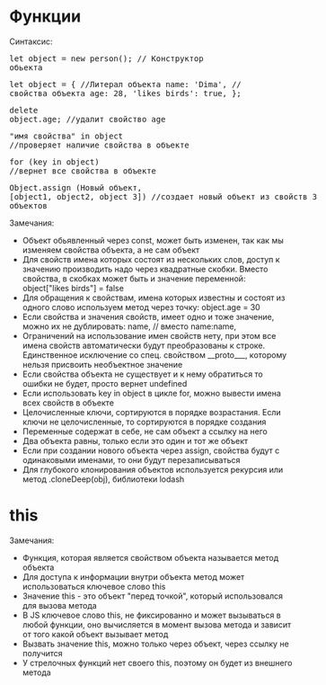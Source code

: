 # Функции

Синтаксис: 
<xmp>let object = new person(); // Конструктор обьекта</xmp>
<xmp>let object = { //Литерал объекта
name: 'Dima', // свойства объекта
age: 28,
'likes birds': true,
};</xmp>
<xmp>delete object.age; //удалит свойство age</xmp>
<xmp>"имя свойства" in object //проверяет наличие свойства в объекте</xmp>
<xmp>for (key in object) //вернет все свойства в объекте</xmp>
<xmp>Object.assign (Новый объект, [object1, object2, object 3]) //создает новый объект из свойств 3 объектов</xmp>

Замечания:
<ul>
    <li>Объект обьявленный через const, может быть изменен, так как мы изменяем свойства объекта, а не сам объект</li>
    <li>Для свойств имена которых состоят из нескольких слов, доступ к значению производить надо через квадратные скобки. Вместо свойства, в скобках может быть и значение переменной: object["likes birds"] = false</li>
    <li>Для обращения к свойствам, имена которых известны и состоят из одного слово используем метод через точку: object.age = 30</li>
    <li>Если свойства и значения свойств, имеет одно и тоже значение, можно их не дублировать: name, // вместо name:name,</li>
    <li>Ограничений на использование имен свойств нету, при этом все имена свойств автоматически будут преобразованы к строке. Единственное исключение со спец. свойством __proto___, которому нельзя присвоить необъектное значение</li>
    <li>Если свойства объекта не существует и к нему обратиться то ошибки не будет, просто вернет undefined</li>
    <li>Если использовать key in object в цикле for, можно вывести имена всех свойств в объекте</li>
    <li>Целочисленные ключи, сортируются в порядке возрастания. Если ключи не целочисленные, то сортируются в порядке создания</li>
    <li>Переменные содержат в себе, не сам объект а ссылку на него</li>
    <li>Два объекта равны, только если это один и тот же объект</li>
    <li>Если при создании нового объекта через assign, свойства будут с одинаковыми именами, то они будут перезаписываться</li>
    <li>Для глубокого клонирования объектов используется рекурсия или метод .cloneDeep(obj), библиотеки lodash</li>
</ul>

# this

Замечания:
<ul>
    <li>Функция, которая является свойством объекта называется метод объекта</li>
    <li>Для доступа к информации внутри объекта метод может использоваться ключевое слово this</li>
    <li>Значение this - это объект "перед точкой", который использовался для вызова метода</li>
    <li>В JS ключевое слово this, не фиксированно и может вызываться в любой функции, оно вычисляется в момент вызова метода и зависит от того какой объект вызывает метод</li>
    <li>Вызвать значение this, можно только через объект, через ссылку не получится</li>
    <li>У стрелочных функций нет своего this, поэтому он будет из внешнего метода</li>
</ul>